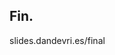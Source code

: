 <!-- .slide: data-background="#009EE0"> -->
<!-- .slide: data-background-image="css/theme/images/bg-vr.jpg"> -->
<!-- .slide: data-background-size="cover"> -->

## Fin.

slides.dandevri.es/final